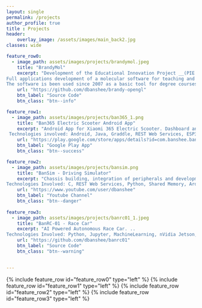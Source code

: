 ```yaml
---
layout: single
permalink: /projects
author_profile: true
title : Projects
header:
    overlay_image: /assets/images/main_back2.jpg
classes: wide

feature_row0:
  - image_path: assets/images/projects/brandymol.jpeg
    title: "BrandyMol"
    excerpt: "Development of the Educational Innovation Project __(PIE 2006/2007)__ Adaptando la Introducción a la Modelización Molecular al Campus Andaluz Virtual.
Full applications development of a molecular software for teaching and research of chemical calculations and molecules 3D viewers in __VTK__ and __OpenGL__.
The software is been used since 2007 as a basic tool for degree courses in Chemistry, Biology and Environmental Sciences."
    url: "https://github.com/dbanshee/brandy-opengl"
    btn_label: "Source Code"
    btn_class: "btn--info"

feature_row1:
  - image_path: assets/images/projects/ban365_1.png
    title: "Ban365 Electric Scooter Android App"
    excerpt: "Android App for Xiaomi 365 Electric Scooter. Dashboard and Data Visualization. Smart Charger control improving Li Ion battery health. 
 Technologies involved: Android, Java, Graddle, REST Web Services, ESP32 Microcontroller, Bluetooth 4 BLE, Reverse Enginering."
    url: "https://play.google.com/store/apps/details?id=com.banshee.ban365.free.release"
    btn_label: "Google Play App"
    btn_class: "btn--success"

feature_row2:
  - image_path: assets/images/projects/bansim.png
    title: "BanSim - Driving Simulator"
    excerpt: "Chassis building, integration of peripherals and development of Dashboard for data visualization and telemetry.. 
Technologies Involved: C, REST Web Services, Python, Shared Memory, Arduino, Eagle, Cygwin, UART, electric engines."
    url: "https://www.youtube.com/user/dbanshee"
    btn_label: "Youtube Channel"
    btn_class: "btn--danger"
    
feature_row3:
  - image_path: assets/images/projects/banrc01_1.jpeg
    title: "BanRC-01 - Race Car"
    excerpt: "AI Powered Autonomous Race Car. .. 
Technologies Involved: Python, Jupyter, MachineLearning, nVidia Jetson, RaspberryPi"
    url: "https://github.com/dbanshee/banrc01"
    btn_label: "Source Code"
    btn_class: "btn--warning"
    

---
```


{% include feature_row id="feature_row0" type="left" %}
{% include feature_row id="feature_row1" type="left" %}
{% include feature_row id="feature_row2" type="left" %}
{% include feature_row id="feature_row3" type="left" %}